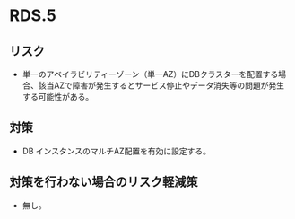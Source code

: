 # RDS.5

## リスク

- 単一のアベイラビリティーゾーン（単一AZ）にDBクラスターを配置する場合、該当AZで障害が発生するとサービス停止やデータ消失等の問題が発生する可能性がある。

## 対策

- DB インスタンスのマルチAZ配置を有効に設定する。

## 対策を行わない場合のリスク軽減策

- 無し。
